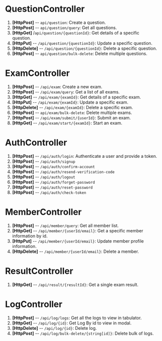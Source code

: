 # QuestionController
1. **[HttpPost]**  -- `api/question`: Create a question.
2. **[HttpPost]** -- `api/question/query`: Get all questions.
3. **[HttpGet]** /`api/question/{questionId}`: Get details of a specific question.
4. **[HttpPut]** -- `/api/question/{questionId}`: Update a specific question.
5. **[HttpDelete]** -- `/api/question/{questionId}`: Delete a specific question.
6. **[HttpPost]** -- `api/question/bulk-delete`: Delete multiple questions.

# ExamController
1. **[HttpPost]**  -- `/api/exam`: Create a new exam.
2. **[HttpPost]**  -- `/api/exam/query`: Get a list of all exams.
3. **[HttpGet]**  -- `/api/exam/{examId}`: Get details of a specific exam.
4. **[HttpPut]**  -- `/api/exam/{examId}`: Update a specific exam.
5. **[HttpDelete]**  -- `/api/exam/{examId}`: Delete a specific exam.
6. **[HttpPost]** -- `api/exam/bulk-delete`: Delete multiple exams.
7. **[HttpPost]**  -- `/api/exam/submit/{userId}`: Submit an exam.
8. **[HttpGet]**  -- `/api/exam/start/{examId}`: Start an exam.

# AuthController
1. **[HttpPost]**  -- `/api/auth/login`: Authenticate a user and provide a token.
2. **[HttpPost]**  -- `/api/auth/signup`
3. **[HttpPost]**  -- `/api/auth/confirm-account`
4. **[HttpPost]**  -- `/api/auth/resend-verification-code`
5. **[HttpPost]**  -- `/api/auth/logout`
6. **[HttpPost]**  -- `/api/auth/forget-password`
7. **[HttpPost]**  -- `/api/auth/reset-password`
8. **[HttpPost]**  -- `/api/auth/check-token`

# MemberController
1. **[HttpPost]** -- `/api/member/query`: Get all member list.
2. **[HttpGet]**  -- `/api/member/{userId/email}`: Get a specific member information by id.
3. **[HttpPut]**  -- `/api/member/{userId/email}`: Update member profile information.
4. **[HttpDelete]** -- `/api/member/{userId/email}`: Delete a member.

# ResultController
1. **[HttpGet]**  -- `/api/result/{resultId}`: Get a single exam result.

# LogController
1. **[HttpPost]** -- `/api/log/logs`: Get all the logs to view in tabulator.
2. **[HttpGet]** -- `/api/log/{id}`: Get Log  By id  to view in modal.
3. **[HttpDelete]** -- `/api/log/{id}`: Delete log.
4. **[HttpPost]** -- `/api/log/bulk-delete/{string[id]}`: Delete bulk of logs.
